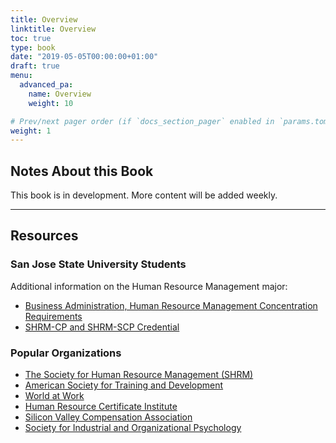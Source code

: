 ```yaml
---
title: Overview
linktitle: Overview
toc: true
type: book
date: "2019-05-05T00:00:00+01:00"
draft: true
menu:
  advanced_pa:
    name: Overview
    weight: 10

# Prev/next pager order (if `docs_section_pager` enabled in `params.toml`)
weight: 1
---
```


## Notes About this Book

This book is in development. More content will be added weekly.

---

## Resources

### San Jose State University Students

Additional information on the Human Resource Management major:
- [Business Administration, Human Resource Management Concentration Requirements](https://catalog.sjsu.edu/preview_program.php?catoid=2&poid=521&returnto=96)
- [SHRM-CP and SHRM-SCP Credential](https://www.sjsu.edu/ipp/shrm-certification/eligibility/)

### Popular Organizations
- [The Society for Human Resource Management (SHRM)](https://www.shrm.org/Pages/default.aspx)
- [American Society for Training and Development](https://www.td.org/certification)
- [World at Work](https://www.worldatwork.org/)
- [Human Resource Certificate Institute](https://www.hrci.org/)
- [Silicon Valley Compensation Association](https://www.svca-online.org/)
- [Society for Industrial and Organizational Psychology](https://www.siop.org/)